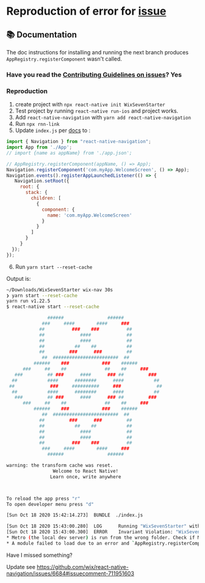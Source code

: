 # Reproduction of error for [issue](https://github.com/wix/react-native-navigation/issues/6684)

## 📚 Documentation

The doc instructions for installing and running the next branch produces `AppRegistry.registerComponent` wasn't called.

### Have you read the [Contributing Guidelines on issues](https://wix.github.io/react-native-navigation/docs/meta-contributing)? Yes

### Reproduction

1. create project with `npx react-native init WixSevenStarter`
2. Test project by running `react-native run-ios` and project works.
3. Add `react-native-navigation` with `yarn add react-native-navigation`
4. Run `npx rnn-link`
5. Update `index.js` per [docs](https://wix.github.io/react-native-navigation/next/docs/installing#update-indexjs-file) to :

```js
import { Navigation } from "react-native-navigation";
import App from './App';
// import {name as appName} from './app.json';

// AppRegistry.registerComponent(appName, () => App);
Navigation.registerComponent('com.myApp.WelcomeScreen', () => App);
Navigation.events().registerAppLaunchedListener(() => {
   Navigation.setRoot({
     root: {
       stack: {
         children: [
           {
             component: {
               name: 'com.myApp.WelcomeScreen'
             }
           }
         ]
       }
     }
  });
});
```

6. Run `yarn start --reset-cache`


Output is:
```sh
~/Downloads/WixSevenStarter wix-nav 30s
❯ yarn start --reset-cache
yarn run v1.22.5
$ react-native start --reset-cache

               ######                ######
             ###     ####        ####     ###
            ##          ###    ###          ##
            ##             ####             ##
            ##             ####             ##
            ##           ##    ##           ##
            ##         ###      ###         ##
             ##  ########################  ##
          ######    ###            ###    ######
      ###     ##    ##              ##    ##     ###
   ###         ## ###      ####      ### ##         ###
  ##           ####      ########      ####           ##
 ##             ###     ##########     ###             ##
  ##           ####      ########      ####           ##
   ###         ## ###      ####      ### ##         ###
      ###     ##    ##              ##    ##     ###
          ######    ###            ###    ######
             ##  ########################  ##
            ##         ###      ###         ##
            ##           ##    ##           ##
            ##             ####             ##
            ##             ####             ##
            ##          ###    ###          ##
             ###     ####        ####     ###
               ######                ######

warning: the transform cache was reset.
                 Welcome to React Native!
                Learn once, write anywhere



To reload the app press "r"
To open developer menu press "d"

[Sun Oct 18 2020 15:42:14.273]  BUNDLE  ./index.js

[Sun Oct 18 2020 15:43:00.280]  LOG      Running "WixSevenStarter" with {"rootTag":1,"initialProps":{}}
[Sun Oct 18 2020 15:43:00.300]  ERROR    Invariant Violation: "WixSevenStarter" has not been registered. This can happen if:
* Metro (the local dev server) is run from the wrong folder. Check if Metro is running, stop it and restart it in the current project.
* A module failed to load due to an error and `AppRegistry.registerComponent` wasn't called.
```
Have I missed something?

Update see https://github.com/wix/react-native-navigation/issues/6684#issuecomment-711951603